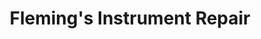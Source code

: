 ---
title: "Fleming's Instrument Repair"
url: /houston/flemings-instrument-repair/
shop: Instrumente
---